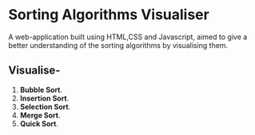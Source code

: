 # Sorting Algorithms Visualiser
A web-application built using HTML,CSS and Javascript, aimed to give a better understanding of the sorting algorithms by visualising them.
## Visualise-
1. **Bubble Sort**.
2. **Insertion Sort**.
3. **Selection Sort**.
4. **Merge Sort**.
5. **Quick Sort**.
